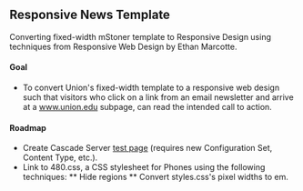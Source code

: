## Responsive News Template ##

Converting fixed-width mStoner template to Responsive Design using techniques from Responsive Web Design by Ethan Marcotte.

#### Goal ####
* To convert Union's fixed-width template to a responsive web design such that visitors who click on a link from an email newsletter and arrive at a www.union.edu subpage, can read the intended call to action.

#### Roadmap ####
* Create Cascade Server [test page](http://www.union.edu/news/stories/2011/01/people-in-the-news.php) (requires new Configuration Set, Content Type, etc.).
* Link to 480.css, a CSS stylesheet for Phones using the following techniques:
** Hide regions
** Convert styles.css's pixel widths to em.